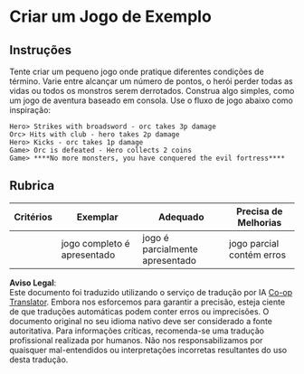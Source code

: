 <!--
CO_OP_TRANSLATOR_METADATA:
{
  "original_hash": "24201cf428c7edba1ccec2a78a0dd8f8",
  "translation_date": "2025-08-24T12:44:08+00:00",
  "source_file": "6-space-game/6-end-condition/assignment.md",
  "language_code": "pt"
}
-->
# Criar um Jogo de Exemplo

## Instruções

Tente criar um pequeno jogo onde pratique diferentes condições de término. Varie entre alcançar um número de pontos, o herói perder todas as vidas ou todos os monstros serem derrotados. Construa algo simples, como um jogo de aventura baseado em consola. Use o fluxo de jogo abaixo como inspiração:

```
Hero> Strikes with broadsword - orc takes 3p damage
Orc> Hits with club - hero takes 2p damage
Hero> Kicks - orc takes 1p damage
Game> Orc is defeated - Hero collects 2 coins
Game> ****No more monsters, you have conquered the evil fortress****
```

## Rubrica

| Critérios | Exemplar              | Adequado                    | Precisa de Melhorias       |
| --------- | --------------------- | --------------------------- | -------------------------- |
|           | jogo completo é apresentado | jogo é parcialmente apresentado | jogo parcial contém erros |

**Aviso Legal**:  
Este documento foi traduzido utilizando o serviço de tradução por IA [Co-op Translator](https://github.com/Azure/co-op-translator). Embora nos esforcemos para garantir a precisão, esteja ciente de que traduções automáticas podem conter erros ou imprecisões. O documento original no seu idioma nativo deve ser considerado a fonte autoritativa. Para informações críticas, recomenda-se uma tradução profissional realizada por humanos. Não nos responsabilizamos por quaisquer mal-entendidos ou interpretações incorretas resultantes do uso desta tradução.